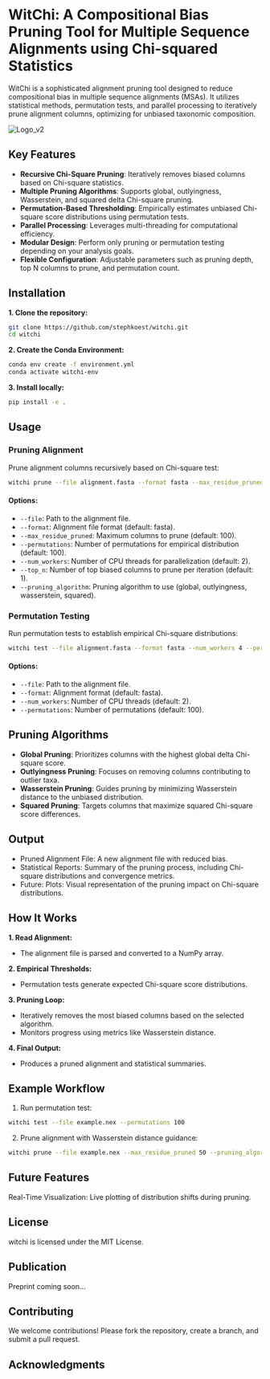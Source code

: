 # WitChi: A Compositional Bias Pruning Tool for Multiple Sequence Alignments using Chi-squared Statistics
WitChi is a sophisticated alignment pruning tool designed to reduce compositional bias in multiple sequence alignments (MSAs). It utilizes statistical methods, permutation tests, and parallel processing to iteratively prune alignment columns, optimizing for unbiased taxonomic composition.

![Logo_v2](https://github.com/user-attachments/assets/2af4f0ff-cbbe-48be-a50f-b45de3061b40)

## Key Features
* **Recursive Chi-Square Pruning**: Iteratively removes biased columns based on Chi-square statistics.
* **Multiple Pruning Algorithms**: Supports global, outlyingness, Wasserstein, and squared delta Chi-square pruning.
* **Permutation-Based Thresholding**: Empirically estimates unbiased Chi-square score distributions using permutation tests.
* **Parallel Processing**: Leverages multi-threading for computational efficiency.
* **Modular Design**: Perform only pruning or permutation testing depending on your analysis goals.
* **Flexible Configuration**: Adjustable parameters such as pruning depth, top N columns to prune, and permutation count.

## Installation
**1. Clone the repository:**
```bash
git clone https://github.com/stephkoest/witchi.git
cd witchi
```

**2. Create the Conda Environment:**

```bash
conda env create -f environment.yml
conda activate witchi-env
```
**3. Install locally:**
```bash
pip install -e .
```

## Usage
### Pruning Alignment
Prune alignment columns recursively based on Chi-square test:

```bash
witchi prune --file alignment.fasta --format fasta --max_residue_pruned 100 --permutations 100 --num_workers 4 --top_n 3 --pruning_algorithm wasserstein
```

#### Options:
- `--file`: Path to the alignment file.
- `--format`: Alignment file format (default: fasta).
- `--max_residue_pruned`: Maximum columns to prune (default: 100).
- `--permutations`: Number of permutations for empirical distribution (default: 100).
- `--num_workers`: Number of CPU threads for parallelization (default: 2).
- `--top_n`: Number of top biased columns to prune per iteration (default: 1).
- `--pruning_algorithm`: Pruning algorithm to use (global, outlyingness, wasserstein, squared).

### Permutation Testing
Run permutation tests to establish empirical Chi-square distributions:
```bash
witchi test --file alignment.fasta --format fasta --num_workers 4 --permutations 100
```

#### Options:
- `--file`: Path to the alignment file.
- `--format`: Alignment format (default: fasta).
- `--num_workers`: Number of CPU threads (default: 2).
- `--permutations`: Number of permutations (default: 100).

## Pruning Algorithms
- **Global Pruning**: Prioritizes columns with the highest global delta Chi-square score.
- **Outlyingness Pruning**: Focuses on removing columns contributing to outlier taxa.
- **Wasserstein Pruning**: Guides pruning by minimizing Wasserstein distance to the unbiased distribution.
- **Squared Pruning**: Targets columns that maximize squared Chi-square score differences.

## Output
- Pruned Alignment File: A new alignment file with reduced bias.
- Statistical Reports: Summary of the pruning process, including Chi-square distributions and convergence metrics.
- Future: Plots: Visual representation of the pruning impact on Chi-square distributions.

## How It Works
**1. Read Alignment:**

  * The alignment file is parsed and converted to a NumPy array.

**2. Empirical Thresholds:**
    
  * Permutation tests generate expected Chi-square score distributions.

**3. Pruning Loop:**
    
  * Iteratively removes the most biased columns based on the selected algorithm.
  * Monitors progress using metrics like Wasserstein distance.

**4. Final Output:**
    
  * Produces a pruned alignment and statistical summaries.

## Example Workflow
1. Run permutation test:
```bash
witchi test --file example.nex --permutations 100
```
2. Prune alignment with Wasserstein distance guidance:
```bash
witchi prune --file example.nex --max_residue_pruned 50 --pruning_algorithm wasserstein
```

## Future Features
Real-Time Visualization: Live plotting of distribution shifts during pruning.

## License
witchi is licensed under the MIT License.

## Publication
Preprint coming soon...

## Contributing
We welcome contributions! Please fork the repository, create a branch, and submit a pull request.

## Acknowledgments
